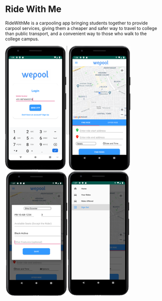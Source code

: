 # Ride With Me

RideWithMe is a carpooling app bringing students together to provide carpool services, giving them a cheaper and safer way to travel to college than public transport, and a convenient way to those who walk to the college campus.

<img src="screenshots/2.png" alt="1.png" width="200" height="400" /> <img src="screenshots/3.png" alt="1.png" width="200" height="400" /><img src="screenshots/4.png" alt="1.png" width="200" height="400" /><img src="screenshots/5.png" alt="1.png" width="200" height="400" />

